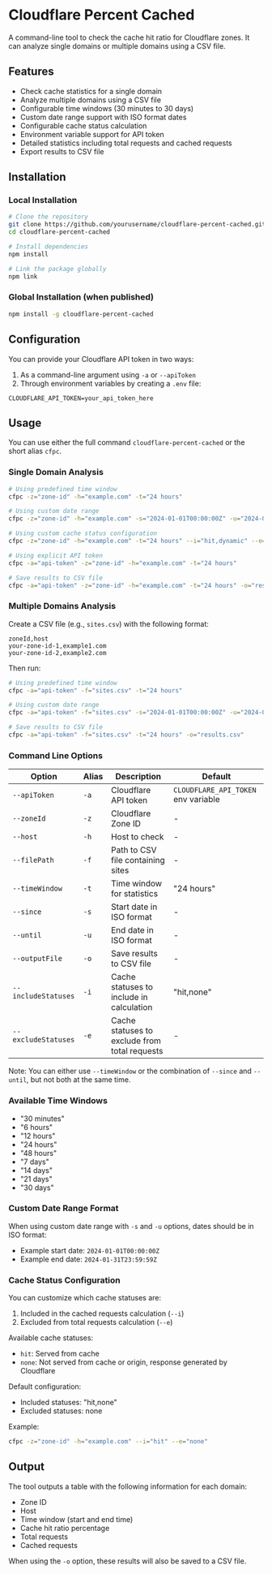 # Cloudflare Percent Cached

A command-line tool to check the cache hit ratio for Cloudflare zones. It can analyze single domains or multiple domains using a CSV file.

## Features

- Check cache statistics for a single domain
- Analyze multiple domains using a CSV file
- Configurable time windows (30 minutes to 30 days)
- Custom date range support with ISO format dates
- Configurable cache status calculation
- Environment variable support for API token
- Detailed statistics including total requests and cached requests
- Export results to CSV file

## Installation

### Local Installation
```bash
# Clone the repository
git clone https://github.com/yourusername/cloudflare-percent-cached.git
cd cloudflare-percent-cached

# Install dependencies
npm install

# Link the package globally
npm link
```

### Global Installation (when published)
```bash
npm install -g cloudflare-percent-cached
```

## Configuration

You can provide your Cloudflare API token in two ways:
1. As a command-line argument using `-a` or `--apiToken`
2. Through environment variables by creating a `.env` file:
```
CLOUDFLARE_API_TOKEN=your_api_token_here
```

## Usage

You can use either the full command `cloudflare-percent-cached` or the short alias `cfpc`.

### Single Domain Analysis
```bash
# Using predefined time window
cfpc -z="zone-id" -h="example.com" -t="24 hours"

# Using custom date range
cfpc -z="zone-id" -h="example.com" -s="2024-01-01T00:00:00Z" -u="2024-01-31T23:59:59Z"

# Using custom cache status configuration
cfpc -z="zone-id" -h="example.com" -t="24 hours" --i="hit,dynamic" --e="bypass"

# Using explicit API token
cfpc -a="api-token" -z="zone-id" -h="example.com" -t="24 hours"

# Save results to CSV file
cfpc -a="api-token" -z="zone-id" -h="example.com" -t="24 hours" -o="results.csv"
```

### Multiple Domains Analysis
Create a CSV file (e.g., `sites.csv`) with the following format:
```csv
zoneId,host
your-zone-id-1,example1.com
your-zone-id-2,example2.com
```

Then run:
```bash
# Using predefined time window
cfpc -a="api-token" -f="sites.csv" -t="24 hours"

# Using custom date range
cfpc -a="api-token" -f="sites.csv" -s="2024-01-01T00:00:00Z" -u="2024-01-31T23:59:59Z"

# Save results to CSV file
cfpc -a="api-token" -f="sites.csv" -t="24 hours" -o="results.csv"
```

### Command Line Options

| Option | Alias | Description | Default |
|--------|-------|-------------|---------|
| `--apiToken` | `-a` | Cloudflare API token | `CLOUDFLARE_API_TOKEN` env variable |
| `--zoneId` | `-z` | Cloudflare Zone ID | - |
| `--host` | `-h` | Host to check | - |
| `--filePath` | `-f` | Path to CSV file containing sites | - |
| `--timeWindow` | `-t` | Time window for statistics | "24 hours" |
| `--since` | `-s` | Start date in ISO format | - |
| `--until` | `-u` | End date in ISO format | - |
| `--outputFile` | `-o` | Save results to CSV file | - |
| `--includeStatuses` | `-i` | Cache statuses to include in calculation | "hit,none" |
| `--excludeStatuses` | `-e` | Cache statuses to exclude from total requests | - |

Note: You can either use `--timeWindow` or the combination of `--since` and `--until`, but not both at the same time.

### Available Time Windows

- "30 minutes"
- "6 hours"
- "12 hours"
- "24 hours"
- "48 hours"
- "7 days"
- "14 days"
- "21 days"
- "30 days"

### Custom Date Range Format

When using custom date range with `-s` and `-u` options, dates should be in ISO format:
- Example start date: `2024-01-01T00:00:00Z`
- Example end date: `2024-01-31T23:59:59Z`

### Cache Status Configuration

You can customize which cache statuses are:
1. Included in the cached requests calculation (`--i`)
2. Excluded from total requests calculation (`--e`)

Available cache statuses:
- `hit`: Served from cache
- `none`: Not served from cache or origin, response generated by Cloudflare

Default configuration:
- Included statuses: "hit,none"
- Excluded statuses: none

Example:
```bash
cfpc -z="zone-id" -h="example.com" --i="hit" --e="none"
```

## Output

The tool outputs a table with the following information for each domain:
- Zone ID
- Host
- Time window (start and end time)
- Cache hit ratio percentage
- Total requests
- Cached requests

When using the `-o` option, these results will also be saved to a CSV file.
